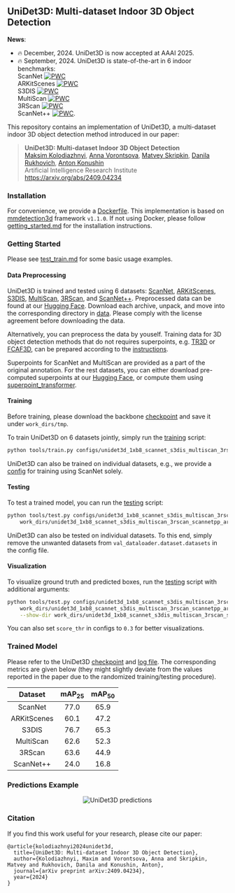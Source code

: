 ## UniDet3D: Multi-dataset Indoor 3D Object Detection

**News**:
 * :fire: December, 2024. UniDet3D is now accepted at AAAI 2025.
 * :fire: September, 2024. UniDet3D is state-of-the-art in 6 indoor benchmarks: <br>
 ScanNet [![PWC](https://img.shields.io/endpoint.svg?url=https://paperswithcode.com/badge/unidet3d-multi-dataset-indoor-3d-object/3d-object-detection-on-scannetv2)](https://paperswithcode.com/sota/3d-object-detection-on-scannetv2?p=unidet3d-multi-dataset-indoor-3d-object) <br>
 ARKitScenes [![PWC](https://img.shields.io/endpoint.svg?url=https://paperswithcode.com/badge/unidet3d-multi-dataset-indoor-3d-object/3d-object-detection-on-arkitscenes)](https://paperswithcode.com/sota/3d-object-detection-on-arkitscenes?p=unidet3d-multi-dataset-indoor-3d-object) <br>
 S3DIS [![PWC](https://img.shields.io/endpoint.svg?url=https://paperswithcode.com/badge/unidet3d-multi-dataset-indoor-3d-object/3d-object-detection-on-s3dis)](https://paperswithcode.com/sota/3d-object-detection-on-s3dis?p=unidet3d-multi-dataset-indoor-3d-object) <br>
 MultiScan [![PWC](https://img.shields.io/endpoint.svg?url=https://paperswithcode.com/badge/unidet3d-multi-dataset-indoor-3d-object/3d-object-detection-on-multiscan)](https://paperswithcode.com/sota/3d-object-detection-on-multiscan?p=unidet3d-multi-dataset-indoor-3d-object) <br>
 3RScan [![PWC](https://img.shields.io/endpoint.svg?url=https://paperswithcode.com/badge/unidet3d-multi-dataset-indoor-3d-object/3d-object-detection-on-3rscan)](https://paperswithcode.com/sota/3d-object-detection-on-3rscan?p=unidet3d-multi-dataset-indoor-3d-object) <br>
 ScanNet++ [![PWC](https://img.shields.io/endpoint.svg?url=https://paperswithcode.com/badge/unidet3d-multi-dataset-indoor-3d-object/3d-object-detection-on-scannet-1)](https://paperswithcode.com/sota/3d-object-detection-on-scannet-1?p=unidet3d-multi-dataset-indoor-3d-object).  

This repository contains an implementation of UniDet3D, a multi-dataset indoor 3D object detection method introduced in our paper:

> **UniDet3D: Multi-dataset Indoor 3D Object Detection**<br>
> [Maksim Kolodiazhnyi](https://github.com/col14m),
> [Anna Vorontsova](https://github.com/highrut),
> [Matvey Skripkin](https://scholar.google.com/citations?user=hAlwb4wAAAAJ),
> [Danila Rukhovich](https://github.com/filaPro),
> [Anton Konushin](https://scholar.google.com/citations?user=ZT_k-wMAAAAJ)
> <br>
> Artificial Intelligence Research Institute<br>
> https://arxiv.org/abs/2409.04234

### Installation

For convenience, we provide a [Dockerfile](Dockerfile).
This implementation is based on [mmdetection3d](https://github.com/open-mmlab/mmdetection3d) framework `v1.1.0`. If not using Docker, please follow [getting_started.md](https://github.com/open-mmlab/mmdetection3d/blob/22aaa47fdb53ce1870ff92cb7e3f96ae38d17f61/docs/en/get_started.md) for the installation instructions.


### Getting Started

Please see [test_train.md](https://github.com/open-mmlab/mmdetection3d/blob/22aaa47fdb53ce1870ff92cb7e3f96ae38d17f61/docs/en/user_guides/train_test.md) for some basic usage examples.

#### Data Preprocessing

UniDet3D is trained and tested using 6 datasets: [ScanNet](data/scannet), [ARKitScenes](data/arkitscenes), [S3DIS](data/s3dis), [MultiScan](data/multiscan), [3RScan](data/3rscan), and [ScanNet++](data/scannetpp).
Preprocessed data can be found at our [Hugging Face](https://huggingface.co/datasets/maksimko123/UniDet3D). Download each archive, unpack, and move into the corresponding directory in [data](data). Please comply with the license agreement before downloading the data.

Alternatively, you can preprocess the data by youself. 
Training data for 3D object detection methods that do not requires superpoints, e.g. [TR3D](https://github.com/SamsungLabs/tr3d) or [FCAF3D](https://github.com/SamsungLabs/fcaf3d), can be prepared according to the [instructions](data).

Superpoints for ScanNet and MultiScan are provided as a part of the original annotation. For the rest datasets, you can either download pre-computed superpoints at our [Hugging Face](https://huggingface.co/datasets/maksimko123/UniDet3D), or compute them using [superpoint_transformer](https://github.com/drprojects/superpoint_transformer).

#### Training

Before training, please download the backbone [checkpoint](https://github.com/filapro/oneformer3d/releases/download/v1.0/oneformer3d_1xb4_scannet.pth) and save it under `work_dirs/tmp`.

To train UniDet3D on 6 datasets jointly, simply run the [training](tools/train.py) script:

```bash
python tools/train.py configs/unidet3d_1xb8_scannet_s3dis_multiscan_3rscan_scannetpp_arkitscenes.py
```

UniDet3D can also be trained on individual datasets, e.g., we provide a [config](configs/unidet3d_1xb8_scannet.py) for training using ScanNet solely.


#### Testing

To test a trained model, you can run the [testing](tools/test.py) script:

```bash
python tools/test.py configs/unidet3d_1xb8_scannet_s3dis_multiscan_3rscan_scannetpp_arkitscenes.py \
    work_dirs/unidet3d_1xb8_scannet_s3dis_multiscan_3rscan_scannetpp_arkitscenes/epoch_1024.pth
```

UniDet3D can also be tested on individual datasets. To this end, simply remove the unwanted datasets from `val_dataloader.dataset.datasets` in the config file.

#### Visualization

To visualize ground truth and predicted boxes, run the [testing](tools/test.py) script with additional arguments:

```bash
python tools/test.py configs/unidet3d_1xb8_scannet_s3dis_multiscan_3rscan_scannetpp_arkitscenes.py \
    work_dirs/unidet3d_1xb8_scannet_s3dis_multiscan_3rscan_scannetpp_arkitscenes/latest.pth --show \
    --show-dir work_dirs/unidet3d_1xb8_scannet_s3dis_multiscan_3rscan_scannetpp_arkitscenes
```
You can also set `score_thr` in configs to `0.3` for better visualizations.

### Trained Model

Please refer to the UniDet3D [checkpoint](https://github.com/filapro/unidet3d/releases/download/v1.0/unidet3d.pth) and [log file](https://github.com/filapro/unidet3d/releases/download/v1.0/log.txt). The corresponding metrics are given below (they might slightly deviate from the values reported in the paper due to the randomized training/testing procedure).

| Dataset     | mAP<sub>25</sub>  | mAP<sub>50</sub>  |
|:-----------:|:-----------------:|:-----------------:|
| ScanNet     | 77.0              | 65.9              |
| ARKitScenes | 60.1              | 47.2              |
| S3DIS       | 76.7              | 65.3              |
| MultiScan   | 62.6              | 52.3              |
| 3RScan      | 63.6              | 44.9              |
| ScanNet++   | 24.0              | 16.8              |

### Predictions Example

<p align="center">
  <img src="https://github.com/user-attachments/assets/bb535823-cc9b-4482-a1b6-d10cf74c9389" alt="UniDet3D predictions"/>
</p>

### Citation

If you find this work useful for your research, please cite our paper:

```
@article{kolodiazhnyi2024unidet3d,
  title={UniDet3D: Multi-dataset Indoor 3D Object Detection},
  author={Kolodiazhnyi, Maxim and Vorontsova, Anna and Skripkin, Matvey and Rukhovich, Danila and Konushin, Anton},
  journal={arXiv preprint arXiv:2409.04234},
  year={2024}
}
```

